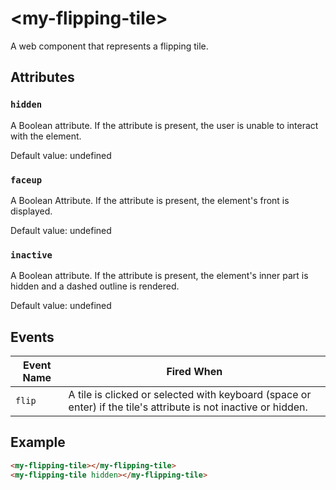 # &lt;my-flipping-tile&gt;

A web component that represents a flipping tile.

## Attributes

### `hidden`

A Boolean attribute. If the attribute is present, the user is unable to interact with the element.

Default value: undefined

### `faceup`

A Boolean Attribute. If the attribute is present, the element's front is displayed.

Default value: undefined

### `inactive`

A Boolean attribute. If the attribute is present, the element's inner part is hidden and a dashed outline is rendered.

Default value: undefined

## Events

| Event Name      | Fired When                        | 
| --------------- | --------------------------------- |
| `flip`      | A tile is clicked or selected with keyboard (space or enter) if the tile's attribute is not inactive or hidden.                |

## Example

```html
<my-flipping-tile></my-flipping-tile>
<my-flipping-tile hidden></my-flipping-tile>
```